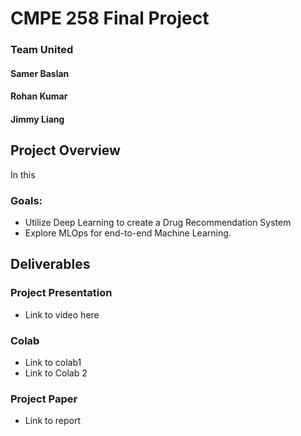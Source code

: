 # CMPE 258 Final Project
### Team United
#### Samer Baslan
#### Rohan Kumar
#### Jimmy Liang

## Project Overview
In this 

### Goals:
* Utilize Deep Learning to create a Drug Recommendation System
* Explore MLOps for end-to-end Machine Learning. 

## Deliverables
### Project Presentation
* Link to video here

### Colab
* Link to colab1
* Link to Colab 2

### Project Paper
* Link to report